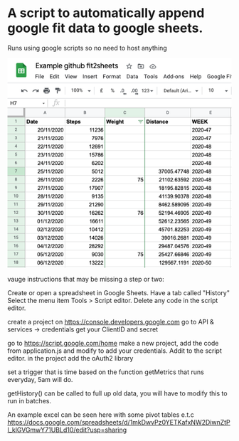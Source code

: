 # A script to automatically append google fit data to google sheets.
Runs using google scripts so no need to host anything

![alt text](screenshot.png "screenshot")


vauge instructions that may be missing a step or two:

Create or open a spreadsheet in Google Sheets. Have a tab called "History"
Select the menu item Tools > Script editor.
Delete any code in the script editor. 

create a project on https://console.developers.google.com
go to API & services -> credentials
get your ClientID and secret

go to https://script.google.com/home
make a new project, add the code from application.js and modify to add your credentials. Addit to the script editor.
in the project add the oAuth2 library

set a trigger that is time based on the function getMetrics that runs everyday, 5am will do. 


getHistory()  can be called to full up old data, you will have to modify this to run in batches.

An example excel can be seen here with some pivot tables e.t.c
https://docs.google.com/spreadsheets/d/1mkDwvPz0YETKafxNW2DiwnZtPl_klGVGmwY71UBLd10/edit?usp=sharing

